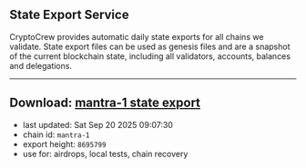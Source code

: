 ## State Export Service
CryptoCrew provides automatic daily state exports for all chains we validate. State export files can be used as genesis files and are a snapshot of the current blockchain state, including all validators, accounts, balances and delegations.

---
**Download: [mantra-1 state export](https://dl-eu2.ccvalidators.com/SERVICE/mantrachain/mantra-1_export_8695799.json)**
---

- last updated: Sat Sep 20 2025 09:07:30
- chain id: `mantra-1`
- export height: `8695799`
- use for: airdrops, local tests, chain recovery
